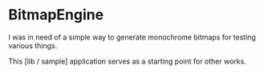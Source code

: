 # BitmapEngine

I was in need of a simple way to generate monochrome bitmaps for testing various things.

This [lib / sample] application serves as a starting point for other works.
